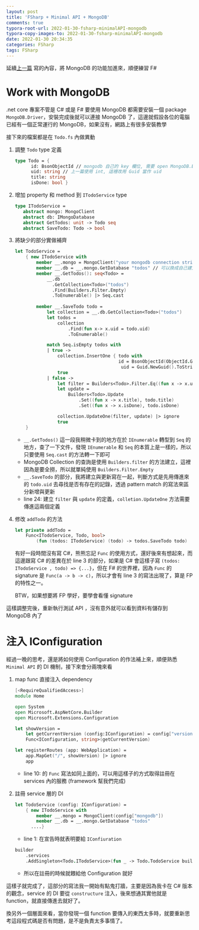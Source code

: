 ```yaml
---
layout: post
title: 'FSharp + Minimal API + MongoDB'
comments: true
typora-root-url: 2022-01-30-fsharp-minimalAPI-mongodb
typora-copy-images-to: 2022-01-30-fsharp-minimalAPI-mongodb
date: 2022-01-30 20:34:35
categories: FSharp
tags: FSharp
---
```


延續[上一篇](https://blog.kevinyang.net/2022/01/30/fsharp-minimal-api/) 寫的內容，將 MongoDB 的功能加進來，順便練習 F#

<!-- more -->

# Work with MongoDB

.net core 專案不管是 C# 或是 F# 要使用 MongoDB 都需要安裝一個 package `MongoDB.Driver`，安裝完成後就可以連接 MongoDB 了，這邊就假設各位的電腦已經有一個正常運行的 MongoDB，如果沒有，網路上有很多安裝教學

接下來的檔案都是在 `Todo.fs` 內做異動

1. 調整 `Todo` type 定義

   ```fsharp
   type Todo = {
         id: BsonObjectId // mongodb 自己的 key 欄位, 需要 open MongoDB.Bson
         uid: string // 上一篇使用 int, 這裡改用 Guid 當作 uid
         title: string
         isDone: bool }
   ```

2. 增加 property 和 method 到 `ITodoService` type

   ```fsharp
   type ITodoService =  
      abstract mongo: MongoClient
      abstract db: IMongoDatabase
      abstract GetTodos: unit -> Todo seq
      abstract SaveTodo: Todo -> bool
   ```

3. 將缺少的部分實做補齊

   ```fsharp
   let TodoService = 
       { new ITodoService with   
           member __.mongo = MongoClient("your mongodb connection string")
           member __.db = __.mongo.GetDatabase "todos" // 可以換成自己建立的 database 名稱
           member __.GetTodos(): seq<Todo> =
               __.db
                 .GetCollection<Todo>("todos")
                 .Find(Builders.Filter.Empty)
                 .ToEnumerable() |> Seq.cast
                 
           member __.SaveTodo todo =
               let collection = __.db.GetCollection<Todo>("todos")
               let todos = 
                   collection
                       .Find(fun x-> x.uid = todo.uid)
                       .ToEnumerable()
   
               match Seq.isEmpty todos with
               | true -> 
                   collection.InsertOne { todo with
                     					  id = BsonObjectId(ObjectId.GenerateNewId())
                                           uid = Guid.NewGuid().ToString() }
                   true
               | false -> 
                   let filter = Builders<Todo>.Filter.Eq((fun x -> x.uid), todo.uid)
                   let update =
                       Builders<Todo>.Update
                           .Set((fun x -> x.title), todo.title)
                           .Set((fun x -> x.isDone), todo.isDone)
   
                   collection.UpdateOne(filter, update) |> ignore
                   true
       }
   ```

   * `__.GetTodos()` 這一段我稍微卡到的地方在於 `IEnumerable` 轉型到 `Seq` 的地方，查了一下文件，發現 `IEnumerable` 和 `Seq` 的本質上是一樣的，所以只要使用 `Seq.cast` 的方法轉一下即可
   * MongoDB Collection 的查詢是使用 `Builders.filter` 的方法建立，這裡因為是要全撈，所以就單純使用 `Builders.Filter.Empty`
   * `__.SaveTodo` 的部分，我將建立與更新寫在一起，判斷方式是先用傳進來的 `todo.uid` 去尋找是否有存在的記錄，透過 pattern match 的寫法來區分新增與更新
   * line 24: 建立 `filter` 與 `update` 的定義，`colletion.UpdateOne` 方法需要傳進這兩個定義

4. 修改 `addTodo` 的方法

   ```fsharp
   let private addTodo =
       Func<ITodoService, Todo, bool>
           (fun (todos: ITodoService) (todo) -> todos.SaveTodo todo)
   ```

   有好一段時間沒有寫 C#，熊熊忘記 `Func` 的使用方式，還好後來有想起來，而這邊跟寫 C# 的差異在於 line 3 的部分，如果是 C# 會這樣子寫 `(todos: ITodoService , todo) => {...}`，但在 F# 的世界裡，因為 `Func` 的 signature 是 `Func(a -> b -> c)`，所以才會有 line 3 的寫法出現了，算是 FP 的特性之一。

   BTW，如果想要將 FP 學好，要學會看懂 signature

這樣調整完後，重新執行測試 API ，沒有意外就可以看到資料有儲存到 MongoDB 內了

# 注入 IConfiguration

經過一晚的思考，還是將如何使用 Configuration 的作法補上來，順便熟悉 `Minimal API` 的 DI 機制，接下來會分兩塊來看

1. map func 直接注入 dependency

   ```fsharp
   [<RequireQualifiedAccess>]
   module Home
   
   open System
   open Microsoft.AspNetCore.Builder
   open Microsoft.Extensions.Configuration
   
   let showVersion = 
       let getCurrentVersion (config:IConfiguration) = config["version"]
       Func<IConfiguration, string>(getCurrentVersion)
   
   let registerRoutes (app: WebApplication) =
       app.MapGet("/", showVersion) |> ignore
       app
   ```

   * line 10: 的 `Func` 寫法如同上面的，可以用這樣子的方式取得註冊在 services 內的服務 (framework 幫我們完成)

2. 註冊 service 層的 DI

   ```fsharp
   let TodoService (config: IConfiguration) = 
       { new ITodoService with        
           member __.mongo = MongoClient(config["mongodb"])
           member __.db = __.mongo.GetDatabase "todos"
         ....}
   ```

   * line 1: 在宣告時就表明要給 `IConfiuration`

   ```fsharp
   builder
       .services
       .AddSingleton<Todo.ITodoService>(fun _ -> Todo.TodoService builder.Configuration) |> ignore
   ```

   * 所以在註冊的時候就餵給他 Configuration 就好

這樣子就完成了，這部分的寫法我一開始有點鬼打牆，主要是因為我卡在 C# 版本的觀念，service 的 DI 要從 `constructure` 注入，後來想通其實他就是 function，就直接傳進去就好了。

換另外一個層面來看，當你發現一個 function 要傳入的東西太多時，就要重新思考這段程式碼是否有問題，是不是負責太多事情了。



